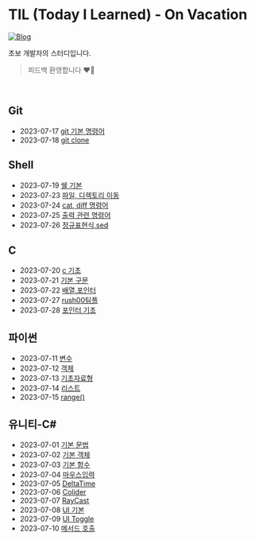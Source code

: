 # TIL (Today I Learned) - On Vacation

[![Blog](https://img.shields.io/badge/Blog-binghe.github.io-green.svg)](https://zeromin41.github.io/)

초보 개발자의 스터디입니다.

> 피드백 환영합니다 ❤️‍🔥

<br>

## Git
 - 2023-07-17 [git 기본 명령어](https://github.com/zeromin41/TIL/blob/main/git/git00.md)
 - 2023-07-18 [git clone](https://github.com/zeromin41/TIL/blob/main/git/git01.md)

## Shell
 - 2023-07-19 [쉘 기본](https://github.com/zeromin41/TIL/blob/main/shell/shell00.md)
 - 2023-07-23 [파일, 디렉토리 이동](https://github.com/zeromin41/TIL/blob/main/shell/shell01.md)
 - 2023-07-24 [cat, diff 명령어](https://github.com/zeromin41/TIL/blob/main/shell/shell02.md)
 - 2023-07-25 [출력 관련 명령어](https://github.com/zeromin41/TIL/blob/main/shell/shell03.md)
 - 2023-07-26 [정규표현식,sed](https://github.com/zeromin41/TIL/blob/main/shell/shell04.md)

## C
 - 2023-07-20 [c 기초](https://github.com/zeromin41/TIL/blob/main/C/C00.md)
 - 2023-07-21 [기본 구문](https://github.com/zeromin41/TIL/blob/main/C/C01.md)
 - 2023-07-22 [배열,포인터](https://github.com/zeromin41/TIL/blob/main/C/C02.md)
 - 2023-07-27 [rush00팀플](https://github.com/zeromin41/TIL/blob/main/C/C03.md)
 - 2023-07-28 [포인터 기초](https://github.com/zeromin41/TIL/blob/main/C/C04.md)

## 파이썬
 - 2023-07-11 [변수](https://github.com/zeromin41/TIL/blob/main/Python/Python00.md)
 - 2023-07-12 [객체](https://github.com/zeromin41/TIL/blob/main/Python/Python01.md)
 - 2023-07-13 [기초자료형](https://github.com/zeromin41/TIL/blob/main/Python/Python02.md)
 - 2023-07-14 [리스트](https://github.com/zeromin41/TIL/blob/main/Python/Python03.md)
 - 2023-07-15 [range()](https://github.com/zeromin41/TIL/blob/main/Python/Python04.md)

## 유니티-C#
 - 2023-07-01 [기본 문법](https://github.com/zeromin41/TIL/blob/main/C%23/C%2300.md)
 - 2023-07-02 [기본 객체](https://github.com/zeromin41/TIL/blob/main/C%23/C%2301.md)
 - 2023-07-03 [기본 함수](https://github.com/zeromin41/TIL/blob/main/C%23/C%2302.md)
 - 2023-07-04 [마우스입력](https://github.com/zeromin41/TIL/blob/main/C%23/C%2303.md)
 - 2023-07-05 [DeltaTime](https://github.com/zeromin41/TIL/blob/main/C%23/C%2304.md)
 - 2023-07-06 [Colider](https://github.com/zeromin41/TIL/blob/main/C%23/C%2305.md)
 - 2023-07-07 [RayCast](https://github.com/zeromin41/TIL/blob/main/C%2B%2B/C%2B%2B06.md)
 - 2023-07-08 [UI 기본](https://github.com/zeromin41/TIL/blob/main/C%23/C%2307.md)
 - 2023-07-09 [UI Toggle](https://github.com/zeromin41/TIL/blob/main/C%23/C%2308.md)
 - 2023-07-10 [메서드 호출](https://github.com/zeromin41/TIL/blob/main/C%23/C%2309.md)
